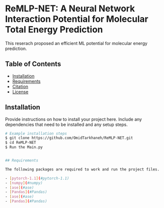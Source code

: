# ReMLP-NET: A Neural Network Interaction Potential for Molecular Total Energy Prediction

This reserach proposed an efficient ML potential for molecular energy prediction.

## Table of Contents

- [Installation](#installation)
- [Requirements](#Requirements)
- [Citation](#Citation)
- [License](#license)

## Installation

Provide instructions on how to install your project here. Include any dependencies that need to be installed and any setup steps.

```bash
# Example installation steps
$ git clone https://github.com/OmidTarkhaneh/ReMLP-NET.git
$ cd ReMLP-NET
$ Run the Main.py


## Requirements

The following packages are required to work and run the project files.

- [pytorch-1.1](#pytorch-1.1)
- [numpy](#numpy)
- [ase](#ase)
- [Pandas](#Pandas)
- [ase](#ase)
- [Pandas](#Pandas)

